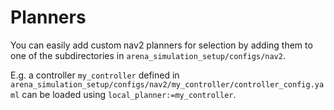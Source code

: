 # Planners

You can easily add custom nav2 planners for selection by adding them to one of the subdirectories in `arena_simulation_setup/configs/nav2`.

E.g. a controller `my_controller` defined in `arena_simulation_setup/configs/nav2/my_controller/controller_config.yaml` can be loaded using `local_planner:=my_controller`.
